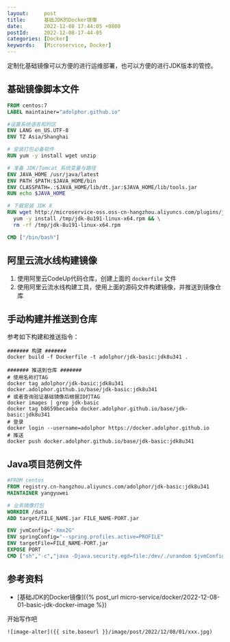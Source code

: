 ```yaml
---
layout:     post
title:      基础JDK的Docker镜像
date:       2022-12-08 17:44:05 +0800
postId:     2022-12-08-17-44-05
categories: [Docker]
keywords:   [Microservice, Docker]
---
```


定制化基础镜像可以方便的进行运维部署，也可以方便的进行JDK版本的管控。

## 基础镜像脚本文件

```dockerfile
FROM centos:7
LABEL maintainer="adolphor.github.io"

#设置系统语言和时区
ENV LANG en_US.UTF-8
ENV TZ Asia/Shanghai

# 安装打包必备软件
RUN yum -y install wget unzip

# 准备 JDK/Tomcat 系统变量与路径
ENV JAVA_HOME /usr/java/latest
ENV PATH $PATH:$JAVA_HOME/bin
ENV CLASSPATH=.:$JAVA_HOME/lib/dt.jar:$JAVA_HOME/lib/tools.jar
RUN echo $JAVA_HOME

# 下载安装 JDK 8
RUN wget http://microservice-oss.oss-cn-hangzhou.aliyuncs.com/plugins/jdk-8u341-linux-x64.rpm -O /tmp/jdk-8u191-linux-x64.rpm && \
  yum -y install /tmp/jdk-8u191-linux-x64.rpm && \
  rm -rf /tmp/jdk-8u191-linux-x64.rpm

CMD ["/bin/bash"]
```

## 阿里云流水线构建镜像
1) 使用阿里云CodeUp代码仓库，创建上面的 `dockerfile` 文件
2) 使用阿里云流水线构建工具，使用上面的源码文件构建镜像，并推送到镜像仓库

## 手动构建并推送到仓库
参考如下构建和推送指令：
```shell
####### 构建 #######
docker build -f Dockerfile -t adolphor/jdk-basic:jdk8u341 .

####### 推送到仓库 #######
# 使用名称打TAG
docker tag adolphor/jdk-basic:jdk8u341 docker.adolphor.github.io/base/jdk-basic:jdk8u341
# 或者查询验证基础镜像后根据ID打TAG
docker images | grep jdk-basic
docker tag b8659becaeba docker.adolphor.github.io/base/jdk-basic:jdk8u341
# 登录
docker login --username=adolphor https://docker.adolphor.github.io
# 推送
docker push docker.adolphor.github.io/base/jdk-basic:jdk8u341
```

## Java项目范例文件

```dockerfile
#FROM centos
FROM registry.cn-hangzhou.aliyuncs.com/adolphor/jdk-basic:jdk8u341
MAINTAINER yangyuwei

# 业务镜像打包
WORKDIR /data
ADD target/FILE_NAME.jar FILE_NAME-PORT.jar

ENV jvmConfig="-Xmx2G"
ENV springConfig="--spring.profiles.active=PROFILE"
ENV targetFile=FILE_NAME-PORT.jar
EXPOSE PORT
CMD ["sh","-c","java -Djava.security.egd=file:/dev/./urandom $jvmConfig -jar $targetFile $springConfig"]
```

## 参考资料
* [基础JDK的Docker镜像]({% post_url micro-service/docker/2022-12-08-01-basic-jdk-docker-image %})

开始写作吧
```
![image-alter]({{ site.baseurl }}/image/post/2022/12/08/01/xxx.jpg)
```
